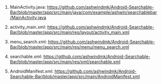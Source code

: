 1. MainActivity.java:
https://github.com/ashwindmk/Android-Searchable-Bar/blob/master/app/src/main/java/com/example/ashwin/searchablebar/MainActivity.java

2. activity_main.xml:
https://github.com/ashwindmk/Android-Searchable-Bar/blob/master/app/src/main/res/layout/activity_main.xml

3. menu_search.xml:
https://github.com/ashwindmk/Android-Searchable-Bar/blob/master/app/src/main/res/menu/menu_search.xml

4. searchable.xml:
https://github.com/ashwindmk/Android-Searchable-Bar/blob/master/app/src/main/res/xml/searchable.xml

5. AndroidManifest.xml:
https://github.com/ashwindmk/Android-Searchable-Bar/blob/master/app/src/main/AndroidManifest.xml